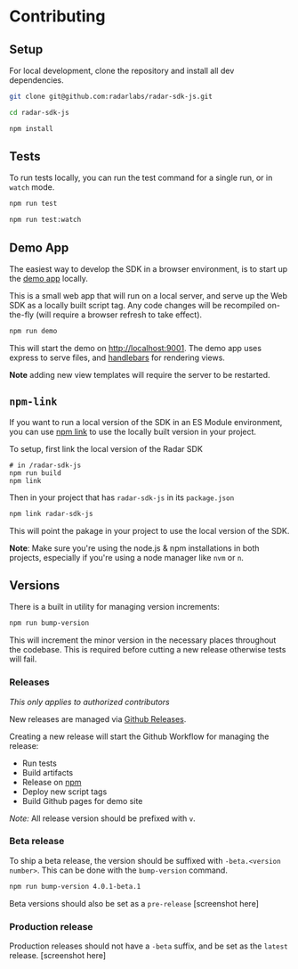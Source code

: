 # Contributing

## Setup
For local development, clone the repository and install all dev dependencies.

```bash
git clone git@github.com:radarlabs/radar-sdk-js.git

cd radar-sdk-js

npm install
```

## Tests
To run tests locally, you can run the test command for a single run, or in `watch` mode.
```bash
npm run test

npm run test:watch
```

## Demo App
The easiest way to develop the SDK in a browser environment, is to start up the [demo app](https://radarlabs.github.io/radar-sdk-js) locally.

This is a small web app that will run on a local server, and serve up the Web SDK as a locally built script tag. Any code changes will be recompiled on-the-fly (will require a browser refresh to take effect).

```bash
npm run demo
```

This will start the demo on [http://localhost:9001](http://localhost:9001). The demo app uses express to serve files, and [handlebars](https://handlebarsjs.com/) for rendering views.

**Note** adding new view templates will require the server to be restarted.

## `npm-link`
If you want to run a local version of the SDK in an ES Module environment, you can use [npm link](https://docs.npmjs.com/cli/v8/commands/npm-link) to use the locally built version in your project.

To setup, first link the local version of the Radar SDK
```
# in /radar-sdk-js
npm run build
npm link
```

Then in your project that has `radar-sdk-js` in its `package.json`
```bash
npm link radar-sdk-js
```
This will point the pakage in your project to use the local version of the SDK.

**Note**: Make sure you're using the node.js & npm installations in both projects, especially if you're using a node manager like `nvm` or `n`.

## Versions
There is a built in utility for managing version increments:
```bash
npm run bump-version
```
This will increment the minor version in the necessary places throughout the codebase. This is required before cutting a new release otherwise tests will fail.

### Releases
_This only applies to authorized contributors_

New releases are managed via [Github Releases](https://github.com/radarlabs/radar-sdk-js/releases). 

Creating a new release will start the Github Workflow for managing the release:
* Run tests
* Build artifacts
* Release on [npm](https://www.npmjs.com/package/radar-sdk-js)
* Deploy new script tags
* Build Github pages for demo site

*Note:* All release version should be prefixed with `v`.

### Beta release
To ship a beta release, the version should be suffixed with `-beta.<version number>`. This can be done with the `bump-version` command.
```bash
npm run bump-version 4.0.1-beta.1
```

Beta versions should also be set as a `pre-release`
[screenshot here]

### Production release
Production releases should not have a `-beta` suffix, and be set as the `latest` release.
[screenshot here]
